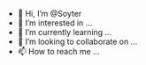 - 👋 Hi, I’m @Soyter
- 👀 I’m interested in ...
- 🌱 I’m currently learning ...
- 💞️ I’m looking to collaborate on ...
- 📫 How to reach me ...

<!---
Soyter/Soyter is a ✨ special ✨ repository because its `README.md` (this file) appears on your GitHub profile.
You can click the Preview link to take a look at your changes.
--->
